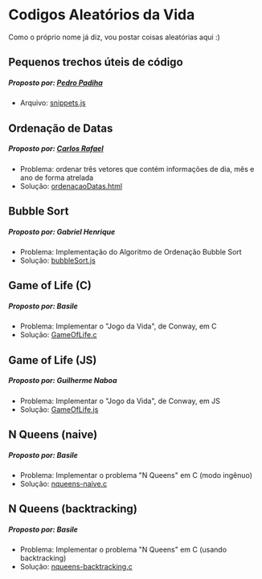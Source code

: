 # Codigos Aleatórios da Vida

Como o próprio nome já diz, vou postar coisas aleatórias aqui :)

## Pequenos trechos úteis de código

##### Proposto por: [Pedro Padiha](https://github.com/pedropadilha13)

- Arquivo: [snippets.js](snippets.js)

## Ordenação de Datas

##### Proposto por: [Carlos Rafael](https://github.com/carlosrafaelgn)

- Problema: ordenar três vetores que contém informações de dia, mês e ano de forma atrelada
- Solução: [ordenacaoDatas.html](ordenacaoDatas.html)

## Bubble Sort

##### Proposto por: Gabriel Henrique

- Problema: Implementação do Algoritmo de Ordenação Bubble Sort
- Solução: [bubbleSort.js](bubbleSort.js)

## Game of Life (C)

##### Proposto por: Basile

- Problema: Implementar o "Jogo da Vida", de Conway, em C
- Solução: [GameOfLife.c](GameOfLife.c)

## Game of Life (JS)

##### Proposto por: Guilherme Naboa

- Problema: Implementar o "Jogo da Vida", de Conway, em JS
- Solução: [GameOfLife.js](GameOfLife.js)

## N Queens (naive)

##### Proposto por: Basile

- Problema: Implementar o problema "N Queens" em C (modo ingênuo)
- Solução: [nqueens-naive.c](nqueens-naive.c)

## N Queens (backtracking)

##### Proposto por: Basile

- Problema: Implementar o problema "N Queens" em C (usando backtracking)
- Solução: [nqueens-backtracking.c](nqueens-backtracking.c)
